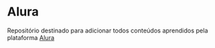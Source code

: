 <h1>Alura</h1>

<p>
  Repositório destinado para adicionar todos conteúdos aprendidos pela plataforma <a href="https://www.alura.com.br/" target="_blank">Alura</a>
</p>
